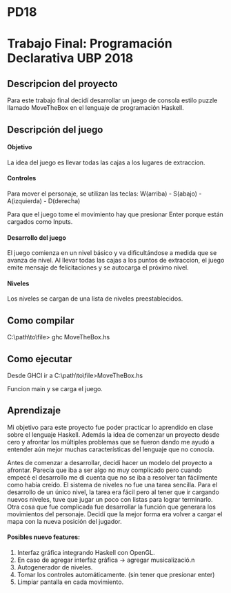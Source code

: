 # PD18
<h1>Trabajo Final: Programación Declarativa UBP 2018</h1>

<h2>Descripcion del proyecto </h2>
<p>Para este trabajo final decidí desarrollar un juego de consola estilo puzzle llamado MoveTheBox en el lenguaje de programación Haskell. </p>

<h2>Descripción del juego</h2>

<h4>Objetivo</h4>
<p>La idea del juego es llevar todas las cajas a los lugares de extraccion.</p>

<h4>Controles</h4>
<p>Para mover el personaje, se utilizan las teclas: W(arriba) - S(abajo) - A(izquierda) - D(derecha)</p>
<p>Para que el juego tome el movimiento hay que presionar Enter porque están cargados como Inputs.</p>

<h4>Desarrollo del juego</h4>
<p>El juego comienza en un nivel básico y va dificultándose a medida que se avanza de nivel. Al llevar todas las cajas a los puntos de extraccion, el juego emite mensaje de felicitaciones y se autocarga el próximo nivel.</p>

<h4>Niveles</h4>
<p>Los niveles se cargan de una lista de niveles preestablecidos.</p>

<h2>Como compilar</h2>

<p>C:\path\to\file> ghc MoveTheBox.hs <p>
  
<h2> Como ejecutar </h2>

<p> Desde GHCI ir a C:\path\to\file>MoveTheBox.hs <p>
<p> Funcion main y se carga el juego.</p>

<h2>Aprendizaje </h2>

<p>Mi objetivo para este proyecto fue poder practicar lo aprendido en clase sobre el lenguaje Haskell. Además la idea de comenzar un proyecto desde cero y afrontar los múltiples problemas que se fueron dando me ayudó a entender aún mejor muchas características del lenguaje que no conocía.</p>
<p> Antes de comenzar a desarrollar, decidí hacer un modelo del proyecto a afrontar. Parecía que iba a ser algo no muy complicado pero cuando empecé el desarrollo me di cuenta que no se iba a resolver tan fácilmente como había creído. El sistema de niveles no fue una tarea sencilla. Para el desarrollo de un único nivel, la tarea era fácil pero al tener que ir cargando nuevos niveles, tuve que jugar un poco con listas para lograr terminarlo. Otra cosa que fue complicada fue desarrollar la función que generara los movimientos del personaje. Decidí que la mejor forma era volver a cargar el mapa con la nueva posición del jugador.</p>

<h4> Posibles nuevo features: </h4>
<ol>
  <li> Interfaz gráfica integrando Haskell con OpenGL.</li>
  <li> En caso de agregar interfaz gráfica -> agregar musicalizació.n</li>
  <li> Autogenerador de niveles.</li>
  <li> Tomar los controles automáticamente. (sin tener que presionar enter) </li>
  <li> Limpiar pantalla en cada movimiento. </li>
<ol>
